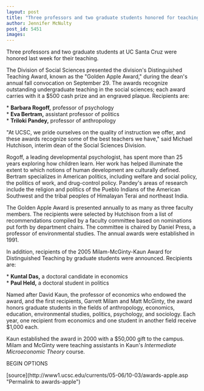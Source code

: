 ```yaml
---
layout: post
title: "Three professors and two graduate students honored for teaching"
author: Jennifer McNulty
post_id: 5451
images:
---
```


<a name="content" id="content"></a>
<p>
  Three professors and two graduate students at UC Santa Cruz were honored last week for their teaching.
</p>
<p>
  The Division of Social Sciences presented the division's Distinguished Teaching Award, known as the "Golden Apple Award," during the dean's annual fall convocation on September 29. The awards recognize outstanding undergraduate teaching in the social sciences; each award carries with it a $500 cash prize and an engraved plaque. Recipients are:
</p>
<p>
  * <strong>Barbara Rogoff,</strong> professor of psychology<br>
  * <strong>Eva Bertram,</strong> assistant professor of politics<strong><br></strong>* <strong>Triloki Pandey,</strong> professor of anthropology
</p>
<p>
  "At UCSC, we pride ourselves on the quality of instruction we offer, and these awards recognize some of the best teachers we have," said Michael Hutchison, interim dean of the Social Sciences Division.
</p>
<p>
  Rogoff, a leading developmental psychologist, has spent more than 25 years exploring how children learn. Her work has helped illuminate the extent to which notions of human development are culturally defined. Bertram specializes in American politics, including welfare and social policy, the politics of work, and drug-control policy. Pandey's areas of research include the religion and politics of the Pueblo Indians of the American Southwest and the tribal peoples of Himalayan Terai and northeast India.
</p>
<p>
  The Golden Apple Award is presented annually to as many as three faculty members. The recipients were selected by Hutchison from a list of recommendations compiled by a faculty committee based on nominations put forth by department chairs. The committee is chaired by Daniel Press, a professor of environmental studies. The annual awards were established in 1991.
</p>
<p>
  In addition, recipients of the 2005 Milam-McGinty-Kaun Award for Distinguished Teaching by graduate students were announced. Recipients are:
</p>
<p>
  * <strong>Kuntal Das,</strong> a doctoral candidate in economics<br>
  * <strong>Paul Held,</strong> a doctoral student in politics
</p>
<p>
  Named after David Kaun, the professor of economics who endowed the award, and the first recipients, Garrett Milam and Matt McGinty, the award honors graduate students in the fields of anthropology, economics, education, environmental studies, politics, psychology, and sociology. Each year, one recipient from economics and one student in another field receive $1,000 each.
</p>
<p>
  Kaun established the award in 2000 with a $50,000 gift to the campus. Milam and McGinty were teaching assistants in Kaun's <i>Intermediate Microeconomic Theory</i> course.
</p>
<p>
  BEGIN OPTIONS
</p>
<p>
  <input name="t1" size="-1" type="hidden">
</p>




</p>
[source](http://www1.ucsc.edu/currents/05-06/10-03/awards-apple.asp "Permalink to awards-apple")

